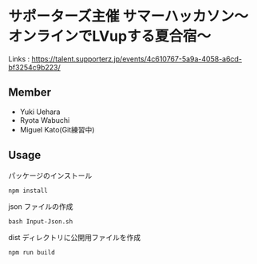 # サポーターズ主催 サマーハッカソン〜オンラインでLVupする夏合宿〜
Links : https://talent.supporterz.jp/events/4c610767-5a9a-4058-a6cd-bf3254c9b223/

## Member
- Yuki Uehara
- Ryota Wabuchi
- Miguel Kato(Git練習中)

## Usage
パッケージのインストール
```
npm install
```

json ファイルの作成
```
bash Input-Json.sh
```

dist ディレクトリに公開用ファイルを作成
```
npm run build
```
